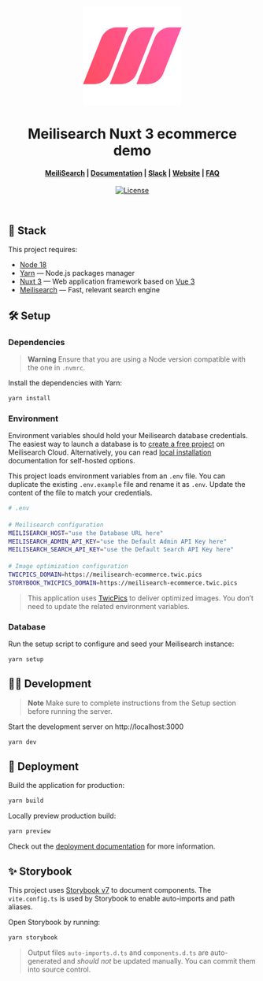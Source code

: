 <p align="center">
  <img src="https://raw.githubusercontent.com/meilisearch/integration-guides/master/assets/logos/logo.svg" alt="Meilisearch" width="200" height="200" />
</p>

<h1 align="center">Meilisearch Nuxt 3 ecommerce demo</h1>

<h4 align="center">
  <a href="https://github.com/meilisearch/MeiliSearch">MeiliSearch</a> |
  <a href="https://docs.meilisearch.com">Documentation</a> |
  <a href="https://slack.meilisearch.com">Slack</a> |
  <a href="https://www.meilisearch.com">Website</a> |
  <a href="https://docs.meilisearch.com/faq">FAQ</a>
</h4>

<p align="center">
  <a href="https://github.com/meilisearch/demo-movies/blob/main/LICENCE"><img src="https://img.shields.io/badge/license-MIT-informational" alt="License"></a>
</p>
<br/>

## 🧰 Stack

This project requires:

- [Node 18](https://nodejs.org/)
- [Yarn](https://classic.yarnpkg.com/) — Node.js packages manager
- [Nuxt 3](https://nuxt.com) — Web application framework based on [Vue 3](https://vuejs.org/)
- [Meilisearch](https://meilisearch.com) — Fast, relevant search engine

## 🛠️ Setup

### Dependencies

> **Warning**
> Ensure that you are using a Node version compatible with the one in `.nvmrc`.

Install the dependencies with Yarn:

```bash
yarn install
```

### Environment

Environment variables should hold your Meilisearch database credentials. The easiest way to launch a database is to [create a free project](https://cloud.meilisearch.com/) on Meilisearch Cloud. Alternatively, you can read [local installation](https://docs.meilisearch.com/learn/getting_started/installation.html#local-installation) documentation for self-hosted options.

This project loads environment variables from an `.env` file. You can duplicate the existing `.env.example` file and rename it as `.env`. Update the content of the file to match your credentials.

```bash
# .env

# Meilisearch configuration
MEILISEARCH_HOST="use the Database URL here"
MEILISEARCH_ADMIN_API_KEY="use the Default Admin API Key here"
MEILISEARCH_SEARCH_API_KEY="use the Default Search API Key here"

# Image optimization configuration
TWICPICS_DOMAIN=https://meilisearch-ecommerce.twic.pics
STORYBOOK_TWICPICS_DOMAIN=https://meilisearch-ecommerce.twic.pics
```

> This application uses [TwicPics](https://twicpics.com/) to deliver optimized images. You don’t need to update the related environment variables. 

### Database

Run the setup script to configure and seed your Meilisearch instance:

```bash
yarn setup
```

## 🧑‍💻 Development

> **Note**
> Make sure to complete instructions from the Setup section before running the server.

Start the development server on http://localhost:3000

```bash
yarn dev
```

## 🚀 Deployment

Build the application for production:

```bash
yarn build
```

Locally preview production build:

```bash
yarn preview
```

Check out the [deployment documentation](https://nuxt.com/docs/getting-started/deployment) for more information.

## ✨ Storybook

This project uses [Storybook v7](https://storybook.js.org/) to document components. The `vite.config.ts` is used by Storybook to enable auto-imports and path aliases.

Open Storybook by running:

```bash
yarn storybook
```

> Output files `auto-imports.d.ts` and `components.d.ts` are auto-generated and *should not* be updated manually. You can commit them into source control.

